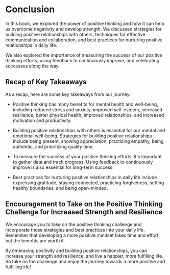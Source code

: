 Conclusion
==========

In this book, we explored the power of positive thinking and how it can help us overcome negativity and develop strength. We discussed strategies for building positive relationships with others, techniques for effective communication and collaboration, and best practices for nurturing positive relationships in daily life.

We also explored the importance of measuring the success of our positive thinking efforts, using feedback to continuously improve, and celebrating successes along the way.

Recap of Key Takeaways
----------------------

As a recap, here are some key takeaways from our journey:

* Positive thinking has many benefits for mental health and well-being, including reduced stress and anxiety, improved self-esteem, increased resilience, better physical health, improved relationships, and increased motivation and productivity.

* Building positive relationships with others is essential for our mental and emotional well-being. Strategies for building positive relationships include being present, showing appreciation, practicing empathy, being authentic, and prioritizing quality time.

* To measure the success of your positive thinking efforts, it's important to gather data and track progress. Using feedback to continuously improve is also essential for long-term success.

* Best practices for nurturing positive relationships in daily life include expressing gratitude, staying connected, practicing forgiveness, setting healthy boundaries, and being open-minded.

Encouragement to Take on the Positive Thinking Challenge for Increased Strength and Resilience
----------------------------------------------------------------------------------------------

We encourage you to take on the positive thinking challenge and incorporate these strategies and best practices into your daily life. Remember that developing a more positive mindset takes time and effort, but the benefits are worth it.

By embracing positivity and building positive relationships, you can increase your strength and resilience, and live a happier, more fulfilling life. So take on the challenge and enjoy the journey towards a more positive and fulfilling life!
